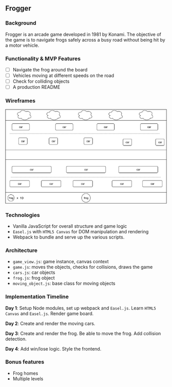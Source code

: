 ## Frogger

### Background

Frogger is an arcade game developed in 1981 by Konami. The objective of the game is to navigate frogs safely across a busy road without being hit by a motor vehicle.

### Functionality & MVP Features

- [ ] Navigate the frog around the board
- [ ] Vehicles moving at different speeds on the road
- [ ] Check for colliding objects
- [ ] A production README

### Wireframes

![wireframes](docs/wireframe.png)

### Technologies

- Vanilla JavaScript for overall structure and game logic
- `Easel.js` with `HTML5 Canvas` for DOM manipulation and rendering
- Webpack to bundle and serve up the various scripts.

### Architecture

- `game_view.js`: game instance, canvas context
- `game.js`: moves the objects, checks for collisions, draws the game
- `cars.js`: car objects
- `frog.js`: frog object
- `moving_object.js`: base class for moving objects

### Implementation Timeline

**Day 1**: Setup Node modules, set up webpack and `Easel.js`. Learn `HTML5 Canvas` and `Easel.js`. Render game board.

**Day 2**: Create and render the moving cars.

**Day 3**: Create and render the frog. Be able to move the frog. Add collision detection.

**Day 4**: Add win/lose logic. Style the frontend.

### Bonus features

- Frog homes
- Multiple levels

